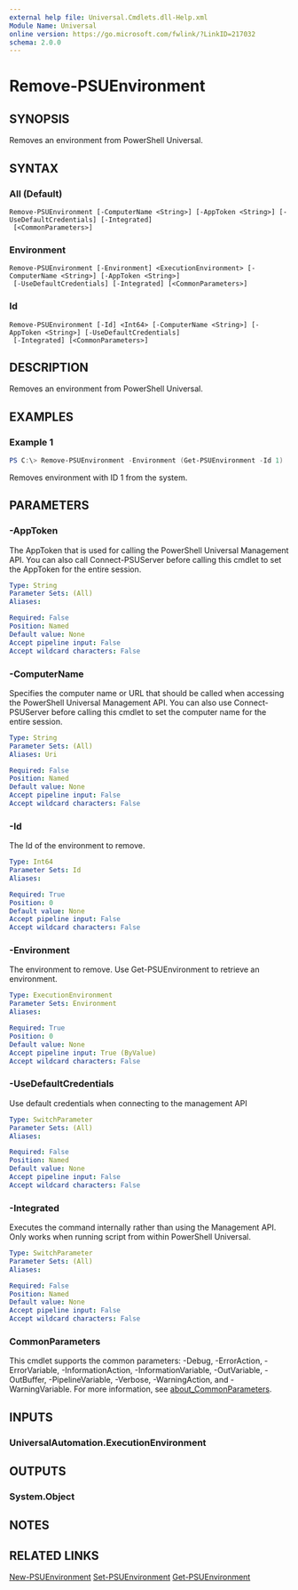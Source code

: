```yaml
---
external help file: Universal.Cmdlets.dll-Help.xml
Module Name: Universal
online version: https://go.microsoft.com/fwlink/?LinkID=217032
schema: 2.0.0
---
```


# Remove-PSUEnvironment

## SYNOPSIS
Removes an environment from PowerShell Universal.

## SYNTAX

### All (Default)
```
Remove-PSUEnvironment [-ComputerName <String>] [-AppToken <String>] [-UseDefaultCredentials] [-Integrated]
 [<CommonParameters>]
```

### Environment
```
Remove-PSUEnvironment [-Environment] <ExecutionEnvironment> [-ComputerName <String>] [-AppToken <String>]
 [-UseDefaultCredentials] [-Integrated] [<CommonParameters>]
```

### Id
```
Remove-PSUEnvironment [-Id] <Int64> [-ComputerName <String>] [-AppToken <String>] [-UseDefaultCredentials]
 [-Integrated] [<CommonParameters>]
```

## DESCRIPTION
Removes an environment from PowerShell Universal.

## EXAMPLES

### Example 1
```powershell
PS C:\> Remove-PSUEnvironment -Environment (Get-PSUEnvironment -Id 1)
```

Removes environment with ID 1 from the system.

## PARAMETERS

### -AppToken
The AppToken that is used for calling the PowerShell Universal Management API. You can also call Connect-PSUServer before calling this cmdlet to set the AppToken for the entire session.


```yaml
Type: String
Parameter Sets: (All)
Aliases:

Required: False
Position: Named
Default value: None
Accept pipeline input: False
Accept wildcard characters: False
```

### -ComputerName
Specifies the computer name or URL that should be called when accessing the PowerShell Universal Management API. You can also use Connect-PSUServer before calling this cmdlet to set the computer name for the entire session. 


```yaml
Type: String
Parameter Sets: (All)
Aliases: Uri

Required: False
Position: Named
Default value: None
Accept pipeline input: False
Accept wildcard characters: False
```

### -Id
The Id of the environment to remove.

```yaml
Type: Int64
Parameter Sets: Id
Aliases:

Required: True
Position: 0
Default value: None
Accept pipeline input: False
Accept wildcard characters: False
```

### -Environment
The environment to remove. Use Get-PSUEnvironment to retrieve an environment.

```yaml
Type: ExecutionEnvironment
Parameter Sets: Environment
Aliases:

Required: True
Position: 0
Default value: None
Accept pipeline input: True (ByValue)
Accept wildcard characters: False
```

### -UseDefaultCredentials
Use default credentials when connecting to the management API

```yaml
Type: SwitchParameter
Parameter Sets: (All)
Aliases:

Required: False
Position: Named
Default value: None
Accept pipeline input: False
Accept wildcard characters: False
```

### -Integrated
Executes the command internally rather than using the Management API. Only works when running script from within PowerShell Universal. 

```yaml
Type: SwitchParameter
Parameter Sets: (All)
Aliases:

Required: False
Position: Named
Default value: None
Accept pipeline input: False
Accept wildcard characters: False
```

### CommonParameters
This cmdlet supports the common parameters: -Debug, -ErrorAction, -ErrorVariable, -InformationAction, -InformationVariable, -OutVariable, -OutBuffer, -PipelineVariable, -Verbose, -WarningAction, and -WarningVariable. For more information, see [about_CommonParameters](http://go.microsoft.com/fwlink/?LinkID=113216).

## INPUTS

### UniversalAutomation.ExecutionEnvironment

## OUTPUTS

### System.Object
## NOTES

## RELATED LINKS

[New-PSUEnvironment](New-PSUEnvironment.md)
[Set-PSUEnvironment](Set-PSUEnvironment.md)
[Get-PSUEnvironment](Get-PSUEnvironment.md)